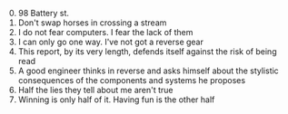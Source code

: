0. 98 Battery st.
1. Don't swap horses in crossing a stream
3. I do not fear computers. I fear the lack of them
4. I can only go one way. I've not got a reverse gear
2. This report, by its very length, defends itself against the risk of being read
5. A good engineer thinks in reverse and asks himself about the stylistic consequences of the components and systems he proposes
6. Half the lies they tell about me aren't true
7. Winning is only half of it. Having fun is the other half
